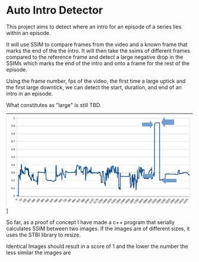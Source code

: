 # Auto Intro Detector

This project aims to detect where an intro for an episode of a series 
lies within an episode. 

It will use SSIM to compare frames from the video and a known frame that
marks the end of the the intro. It will then take the ssims of different frames 
compared to the reference frame and detect a large negative drop in the SSIMs which marks the end of the intro and onto a frame for the rest of the episode.

Using the frame number, fps of the video, the first time a large uptick 
and the first large downtick, we can detect the start, duration, and end of an 
intro in an episode. 

What constitutes as "large" is still TBD. 

<img alt="Example SSIM Graph" src="res/example_ssim_graph_jump.png">]

So far, as a proof of concept I have made a c++ program that serially calculates 
SSIM between two images. If the images are of different sizes, it uses the STBI 
library to resize.

Identical Images should result in a score of 1 and the lower the number the less 
similar the images are
